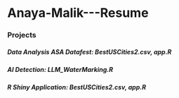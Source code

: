 # Anaya-Malik---Resume

### Projects
##### Data Analysis ASA Datafest: BestUSCities2.csv, app.R
##### AI Detection: LLM_WaterMarking.R
##### R Shiny Application: BestUSCities2.csv, app.R


